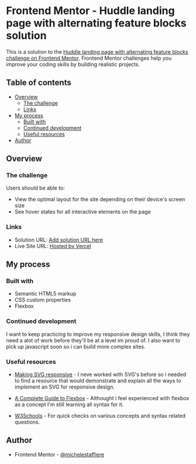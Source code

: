# Frontend Mentor - Huddle landing page with alternating feature blocks solution

This is a solution to the [Huddle landing page with alternating feature blocks challenge on Frontend Mentor](https://www.frontendmentor.io/challenges/huddle-landing-page-with-alternating-feature-blocks-5ca5f5981e82137ec91a5100). Frontend Mentor challenges help you improve your coding skills by building realistic projects. 

## Table of contents

- [Overview](#overview)
  - [The challenge](#the-challenge)
  - [Links](#links)
- [My process](#my-process)
  - [Built with](#built-with)
  - [Continued development](#continued-development)
  - [Useful resources](#useful-resources)
- [Author](#author)

## Overview

### The challenge

Users should be able to:

- View the optimal layout for the site depending on their device's screen size
- See hover states for all interactive elements on the page

### Links

- Solution URL: [Add solution URL here](https://your-solution-url.com)
- Live Site URL: [Hosted by Vercel](https://huddle-landing-page-parsk955m-michelestaffiere.vercel.app/)

## My process

### Built with

- Semantic HTML5 markup
- CSS custom properties
- Flexbox

### Continued development

I want to keep practicing to improve my responsive design skills, I think they need a alot of work before they'll be at a level im proud of. I also want to pick up javascript soon so i can build more complex sites. 


### Useful resources

- [Making SVG responsive](http://thenewcode.com/744/Make-SVG-Responsive) - I neve worked with SVG's before so i needed to find a resource that would demonstrate and explain all the ways to implement an SVG for responsive design.

- [A Complete Guide to Flexbox](https://css-tricks.com/snippets/css/a-guide-to-flexbox/) - Althought i feel experienced with flexbox as a concept I'm still learning all syntax for it.

- [W3Schools](https://www.w3schools.com/) - For quick checks on various concepts and syntax related questions.


## Author
- Frontend Mentor - [@michelestaffiere](https://www.frontendmentor.io/profile/michelestaffiere)

